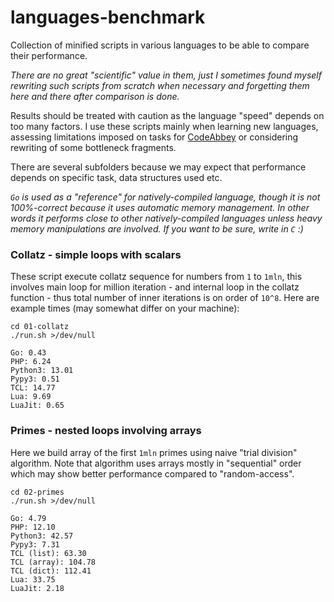 # languages-benchmark

Collection of minified scripts in various languages to be able to compare their performance.

_There are no great "scientific" value in them, just I sometimes found myself rewriting such
scripts from scratch when necessary and forgetting them here and there after comparison is done._

Results should be treated with caution as the language "speed" depends on too many factors.
I use these scripts mainly when learning new languages, assessing limitations imposed on
tasks for [CodeAbbey](https://www.codeabbey.com) or considering rewriting of some bottleneck
fragments.

There are several subfolders because we may expect that performance depends on specific
task, data structures used etc.

_`Go` is used as a "reference" for natively-compiled language, though it is not 100%-correct
because it uses automatic memory management. In other words it performs close to other
natively-compiled languages unless heavy memory manipulations are involved.
If you want to be sure, write in `C` :)_

### Collatz - simple loops with scalars

These script execute collatz sequence for numbers from `1` to `1mln`, this involves main
loop for million iteration - and internal loop in the collatz function - thus total
number of inner iterations is on order of `10^8`. Here are example times (may somewhat differ on your machine):

    cd 01-collatz
    ./run.sh >/dev/null

    Go: 0.43
    PHP: 6.24
    Python3: 13.01
    Pypy3: 0.51
    TCL: 14.77
    Lua: 9.69
    LuaJit: 0.65

### Primes - nested loops involving arrays

Here we build array of the first `1mln` primes using naive "trial division"
algorithm. Note that algorithm uses arrays mostly in "sequential" order which may
show better performance compared to "random-access".

    cd 02-primes
    ./run.sh >/dev/null

    Go: 4.79
    PHP: 12.10
    Python3: 42.57
    Pypy3: 7.31
    TCL (list): 63.30
    TCL (array): 104.78
    TCL (dict): 112.41
    Lua: 33.75
    LuaJit: 2.18
